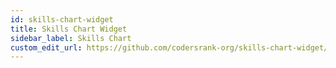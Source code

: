 ```yaml
---
id: skills-chart-widget
title: Skills Chart Widget
sidebar_label: Skills Chart
custom_edit_url: https://github.com/codersrank-org/skills-chart-widget/edit/main/README.md
---
```


<!-- DOCS_START -->
